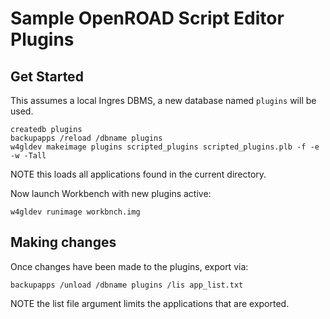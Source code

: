 # Sample OpenROAD Script Editor Plugins

## Get Started

This assumes a local Ingres DBMS, a new database named `plugins` will be used.

    createdb plugins
    backupapps /reload /dbname plugins
    w4gldev makeimage plugins scripted_plugins scripted_plugins.plb -f -e -w -Tall

NOTE this loads all applications found in the current directory.

Now launch Workbench with new plugins active:

    w4gldev runimage workbnch.img

## Making changes

Once changes have been made to the plugins, export via:

    backupapps /unload /dbname plugins /lis app_list.txt

NOTE the list file argument limits the applications that are exported.
